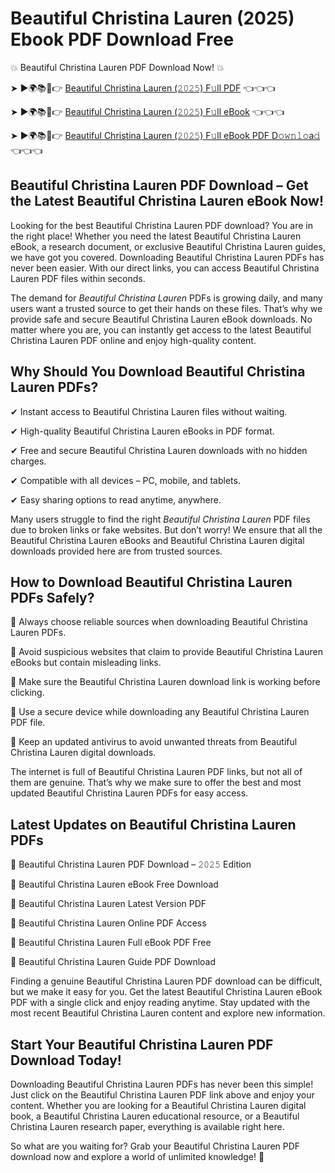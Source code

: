 # Beautiful Christina Lauren (2025) Ebook PDF Download Free

💥 Beautiful Christina Lauren PDF Download Now! 💥

➤ ►🌍📚📱👉 [Beautiful Christina Lauren (𝟸𝟶𝟸𝟻) F𝚞ll PDF](https://getpdf.xyz/beautiful-christina-lauren) 👈👈👈


➤ ►🌍📚📱👉 [Beautiful Christina Lauren (𝟸𝟶𝟸𝟻) F𝚞ll eBook](https://getpdf.xyz/beautiful-christina-lauren) 👈👈👈


➤ ►🌍📚📱👉 [Beautiful Christina Lauren (𝟸𝟶𝟸𝟻) F𝚞ll eBook PDF D𝚘𝚠𝚗𝚕𝚘a𝚍](https://getpdf.xyz/beautiful-christina-lauren) 👈👈👈


## Beautiful Christina Lauren PDF Download – Get the Latest Beautiful Christina Lauren eBook Now!

Looking for the best Beautiful Christina Lauren PDF download? You are in the right place! Whether you need the latest Beautiful Christina Lauren eBook, a research document, or exclusive Beautiful Christina Lauren guides, we have got you covered. Downloading Beautiful Christina Lauren PDFs has never been easier. With our direct links, you can access Beautiful Christina Lauren PDF files within seconds.

The demand for *Beautiful Christina Lauren* PDFs is growing daily, and many users want a trusted source to get their hands on these files. That’s why we provide safe and secure Beautiful Christina Lauren eBook downloads. No matter where you are, you can instantly get access to the latest Beautiful Christina Lauren PDF online and enjoy high-quality content.

## Why Should You Download Beautiful Christina Lauren PDFs?

✔ Instant access to Beautiful Christina Lauren files without waiting.

✔ High-quality Beautiful Christina Lauren eBooks in PDF format.

✔ Free and secure Beautiful Christina Lauren downloads with no hidden charges.

✔ Compatible with all devices – PC, mobile, and tablets.

✔ Easy sharing options to read anytime, anywhere.

Many users struggle to find the right *Beautiful Christina Lauren* PDF files due to broken links or fake websites. But don’t worry! We ensure that all the Beautiful Christina Lauren eBooks and Beautiful Christina Lauren digital downloads provided here are from trusted sources.

## How to Download Beautiful Christina Lauren PDFs Safely?

📌 Always choose reliable sources when downloading Beautiful Christina Lauren PDFs.

📌 Avoid suspicious websites that claim to provide Beautiful Christina Lauren eBooks but contain misleading links.

📌 Make sure the Beautiful Christina Lauren download link is working before clicking.

📌 Use a secure device while downloading any Beautiful Christina Lauren PDF file.

📌 Keep an updated antivirus to avoid unwanted threats from Beautiful Christina Lauren digital downloads.

The internet is full of Beautiful Christina Lauren PDF links, but not all of them are genuine. That’s why we make sure to offer the best and most updated Beautiful Christina Lauren PDFs for easy access.

## Latest Updates on Beautiful Christina Lauren PDFs

🔹 Beautiful Christina Lauren PDF Download – 𝟸𝟶𝟸𝟻 Edition

🔹 Beautiful Christina Lauren eBook Free Download

🔹 Beautiful Christina Lauren Latest Version PDF

🔹 Beautiful Christina Lauren Online PDF Access

🔹 Beautiful Christina Lauren Full eBook PDF Free

🔹 Beautiful Christina Lauren Guide PDF Download

Finding a genuine Beautiful Christina Lauren PDF download can be difficult, but we make it easy for you. Get the latest Beautiful Christina Lauren eBook PDF with a single click and enjoy reading anytime. Stay updated with the most recent Beautiful Christina Lauren content and explore new information.

## Start Your Beautiful Christina Lauren PDF Download Today!

Downloading Beautiful Christina Lauren PDFs has never been this simple! Just click on the Beautiful Christina Lauren PDF link above and enjoy your content. Whether you are looking for a Beautiful Christina Lauren digital book, a Beautiful Christina Lauren educational resource, or a Beautiful Christina Lauren research paper, everything is available right here.

So what are you waiting for? Grab your Beautiful Christina Lauren PDF download now and explore a world of unlimited knowledge! 🚀